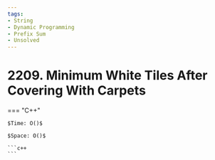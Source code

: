 ```yaml
---
tags:
- String
- Dynamic Programming
- Prefix Sum
- Unsolved
---
```



# 2209. Minimum White Tiles After Covering With Carpets

=== "C++"

    $Time: O()$

    $Space: O()$

    ```c++
    ```